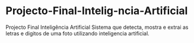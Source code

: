 # Projecto-Final-Intelig-ncia-Artificial
Projecto Final Inteligência Artificial
Sistema que detecta, mostra e extrai as letras e digitos de uma foto utilizando inteligencia artificial. 
